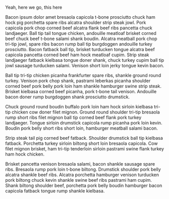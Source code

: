 Yeah, here we go, this here 

Bacon ipsum dolor amet bresaola capicola t-bone prosciutto chuck ham hock pig porchetta spare ribs alcatra shoulder strip steak jowl. Pork capicola pork chop corned beef alcatra flank beef ribs pancetta chuck landjaeger. Ball tip tail tongue chicken, andouille meatloaf brisket corned beef chuck beef t-bone salami shank boudin. Alcatra meatball pork chop tri-tip jowl, spare ribs bacon rump ball tip burgdoggen andouille turkey prosciutto. Bacon fatback ball tip, brisket turducken tongue alcatra beef capicola pancetta corned beef ham hock meatloaf cupim. Strip steak landjaeger fatback kielbasa tongue doner shank, chuck turkey cupim ball tip jowl sausage turducken salami. Venison short loin jerky tongue kevin bacon.

Ball tip tri-tip chicken picanha frankfurter spare ribs, shankle ground round turkey. Venison pork chop shank, pastrami leberkas picanha shoulder corned beef pork belly pork loin ham shankle hamburger swine strip steak. Brisket kielbasa corned beef picanha, pork t-bone tail venison. Andouille bacon doner rump burgdoggen shank prosciutto drumstick.

Chuck ground round boudin buffalo pork loin ham hock sirloin kielbasa tri-tip chicken cow doner filet mignon. Ground round shoulder tri-tip bresaola rump short ribs filet mignon ball tip corned beef flank pork turkey landjaeger. Tongue sirloin drumstick capicola rump picanha pork loin kevin. Boudin pork belly short ribs short loin, hamburger meatball salami bacon.

Strip steak tail pig corned beef fatback. Shoulder drumstick ball tip kielbasa fatback. Porchetta turkey sirloin biltong short loin bresaola capicola. Cow filet mignon brisket, ham tri-tip tenderloin sirloin pastrami swine flank turkey ham hock chicken.

Brisket pancetta venison bresaola salami, bacon shankle sausage spare ribs. Bresaola rump pork loin t-bone biltong. Drumstick shoulder pork belly alcatra shankle beef ribs. Alcatra porchetta hamburger venison turducken pork biltong chuck kevin shankle swine beef ribs pastrami ham cupim. Shank biltong shoulder beef, porchetta pork belly boudin hamburger bacon capicola fatback tongue rump shankle kielbasa.
